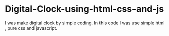 # Digital-Clock-using-html-css-and-js
I was make digital clock by simple coding. In this code I was use simple html , pure css and javascript.
